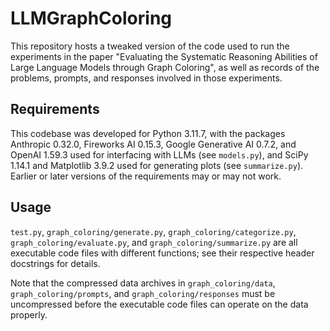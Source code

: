 # LLMGraphColoring

This repository hosts a tweaked version of the code used to run the experiments in the paper "Evaluating the Systematic Reasoning Abilities of Large Language Models through Graph Coloring", as well as records of the problems, prompts, and responses involved in those experiments.

## Requirements

This codebase was developed for Python 3.11.7, with the packages Anthropic 0.32.0, Fireworks AI 0.15.3, Google Generative AI 0.7.2, and OpenAI 1.59.3 used for interfacing with LLMs (see `models.py`), and SciPy 1.14.1 and Matplotlib 3.9.2 used for generating plots (see `summarize.py`). Earlier or later versions of the requirements may or may not work.

## Usage

`test.py`, `graph_coloring/generate.py`, `graph_coloring/categorize.py`, `graph_coloring/evaluate.py`, and `graph_coloring/summarize.py` are all executable code files with different functions; see their respective header docstrings for details.

Note that the compressed data archives in `graph_coloring/data`, `graph_coloring/prompts`, and `graph_coloring/responses` must be uncompressed before the executable code files can operate on the data properly.
